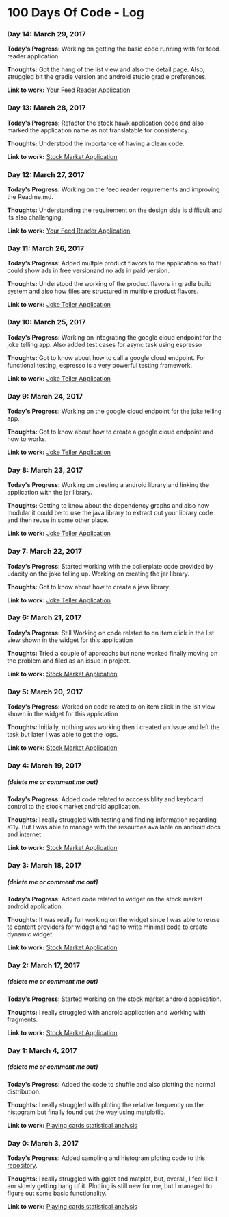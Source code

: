 # 100 Days Of Code - Log

### Day 14: March 29, 2017

**Today's Progress**: Working on getting the basic code running with for feed reader application.

**Thoughts:** Got the hang of the list view and also the detail page. Also, struggled bit the gradle version and android studio gradle preferences.

**Link to work:** [Your Feed Reader Application](https://github.com/krypten/YourFeedReader)

### Day 13: March 28, 2017

**Today's Progress**: Refactor the stock hawk application code and also marked the application name as not translatable for consistency.

**Thoughts:** Understood the importance of having a clean code.

**Link to work:** [Stock Market Application](https://github.com/krypten/StockHawk)

### Day 12: March 27, 2017

**Today's Progress**: Working on the feed reader requirements and improving the Readme.md.

**Thoughts:** Understanding the requirement on the design side is difficult and its also challenging. 

**Link to work:** [Your Feed Reader Application](https://github.com/krypten/YourFeedReader)

### Day 11: March 26, 2017

**Today's Progress**: Added multple product flavors to the application so that I could show ads in free versionand no ads in paid version.

**Thoughts:** Understood the working of the product flavors in gradle build system and also how files are structured in multiple product flavors.

**Link to work:** [Joke Teller Application](https://github.com/krypten/JokeTeller)

### Day 10: March 25, 2017

**Today's Progress**: Working on integrating the google cloud endpoint for the joke telling app. Also added test cases for async task using espresso

**Thoughts:** Got to know about how to call a google cloud endpoint. For functional testing, espresso is a very powerful testing framework.

**Link to work:** [Joke Teller Application](https://github.com/krypten/JokeTeller)

### Day 9: March 24, 2017

**Today's Progress**: Working on the google cloud endpoint for the joke telling app.

**Thoughts:** Got to know about how to create a google cloud endpoint and how to works.

**Link to work:** [Joke Teller Application](https://github.com/krypten/JokeTeller)

### Day 8: March 23, 2017

**Today's Progress**: Working on creating a android library and linking the application with the jar library.

**Thoughts:** Getting to know about the dependency graphs and also how modular it could be to use the java library to extract out your library code and then reuse in some other place.

**Link to work:** [Joke Teller Application](https://github.com/krypten/JokeTeller)

### Day 7: March 22, 2017

**Today's Progress**: Started working with the boilerplate code provided by udacity on the joke telling up. Working on creating the jar library.

**Thoughts:** Got to know about how to create a java library. 

**Link to work:** [Joke Teller Application](https://github.com/krypten/JokeTeller)

### Day 6: March 21, 2017

**Today's Progress**: Still Working on code related to on item click in the list view
shown in the widget for this application

**Thoughts:** Tried a couple of approachs but none worked finally moving on the problem and filed as an issue in project.

**Link to work:** [Stock Market Application](https://github.com/krypten/StockHawk)


### Day 5: March 20, 2017

**Today's Progress**: Worked on code related to on item click in the lsit view
shown in the widget for this application

**Thoughts:** Initially, nothing was working then I created an issue and left the task but later I was able to get the logs.

**Link to work:** [Stock Market Application](https://github.com/krypten/StockHawk)


### Day 4: March 19, 2017
##### (delete me or comment me out)

**Today's Progress**: Added code related to acccessiblity and keyboard control to
 the stock market android application.

**Thoughts:** I really struggled with testing and finding information regarding a11y. But I was
able to manage with the resources available on android docs and internet.

**Link to work:** [Stock Market Application](https://github.com/krypten/StockHawk)


### Day 3: March 18, 2017
##### (delete me or comment me out)

**Today's Progress**: Added code related to widget on the stock market android application.

**Thoughts:** It was really fun working on the widget since I was able to reuse te content
 providers for widget and had to write minimal code to create dynamic widget.

**Link to work:** [Stock Market Application](https://github.com/krypten/StockHawk)


### Day 2: March 17, 2017
##### (delete me or comment me out)

**Today's Progress**: Started working on the stock market android application. 

**Thoughts:** I really struggled with android application and working with fragments.

**Link to work:** [Stock Market Application](https://github.com/krypten/StockHawk)


### Day 1: March 4, 2017
##### (delete me or comment me out)

**Today's Progress**: Added the code to shuffle and also plotting the normal distribution.

**Thoughts:** I really struggled with ploting the relative frequency on the histogram but finally found out the way using matplotlib.

**Link to work:** [Playing cards statistical analysis](https://github.com/krypten/PlayingCardsStatisticalAnalysis)


### Day 0: March 3, 2017

**Today's Progress**: Added sampling and histogram ploting code to this [repository](https://github.com/krypten/PlayingCardsStatisticalAnalysis).

**Thoughts:** I really struggled with gglot and matplot, but, overall, I feel like I am slowly getting hang of it. Plotting is still new for me, but I managed to figure out some basic functionality.

**Link to work:** [Playing cards statistical analysis](https://github.com/krypten/PlayingCardsStatisticalAnalysis)

